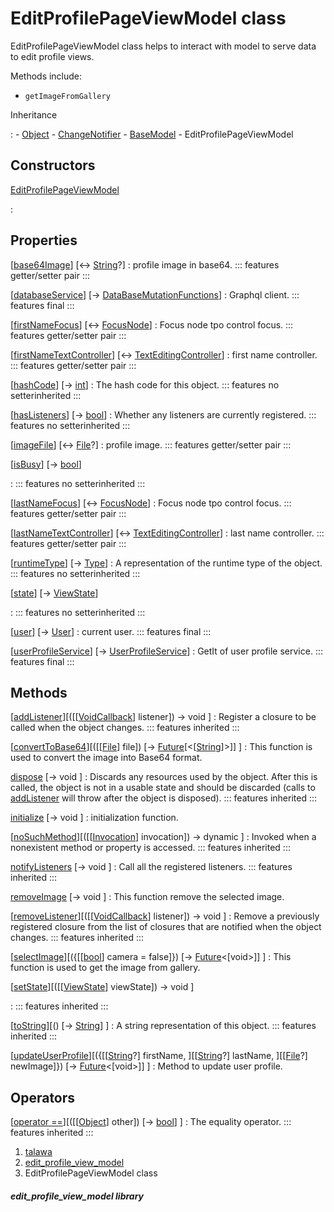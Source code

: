 
<div>

# EditProfilePageViewModel class

</div>


EditProfilePageViewModel class helps to interact with model to serve
data to edit profile views.

Methods include:

-   `getImageFromGallery`




Inheritance

:   -   [Object](https://api.flutter.dev/flutter/dart-core/Object-class.html)
    -   [ChangeNotifier](https://api.flutter.dev/flutter/foundation/ChangeNotifier-class.html)
    -   [BaseModel](../view_model_base_view_model/BaseModel-class.html)
    -   EditProfilePageViewModel



## Constructors

[EditProfilePageViewModel](../view_model_after_auth_view_models_profile_view_models_edit_profile_view_model/EditProfilePageViewModel/EditProfilePageViewModel.html)

:   



## Properties

[[base64Image](../view_model_after_auth_view_models_profile_view_models_edit_profile_view_model/EditProfilePageViewModel/base64Image.html)] [↔ [String](https://api.flutter.dev/flutter/dart-core/String-class.html)?]
:   profile image in base64.
    ::: features
    getter/setter pair
    :::

[[databaseService](../view_model_after_auth_view_models_profile_view_models_edit_profile_view_model/EditProfilePageViewModel/databaseService.html)] [→ [DataBaseMutationFunctions](../services_database_mutation_functions/DataBaseMutationFunctions-class.html)]
:   Graphql client.
    ::: features
    final
    :::

[[firstNameFocus](../view_model_after_auth_view_models_profile_view_models_edit_profile_view_model/EditProfilePageViewModel/firstNameFocus.html)] [↔ [FocusNode](https://api.flutter.dev/flutter/widgets/FocusNode-class.html)]
:   Focus node tpo control focus.
    ::: features
    getter/setter pair
    :::

[[firstNameTextController](../view_model_after_auth_view_models_profile_view_models_edit_profile_view_model/EditProfilePageViewModel/firstNameTextController.html)] [↔ [TextEditingController](https://api.flutter.dev/flutter/widgets/TextEditingController-class.html)]
:   first name controller.
    ::: features
    getter/setter pair
    :::

[[hashCode](https://api.flutter.dev/flutter/dart-core/Object/hashCode.html)] [→ [int](https://api.flutter.dev/flutter/dart-core/int-class.html)]
:   The hash code for this object.
    ::: features
    no setterinherited
    :::

[[hasListeners](https://api.flutter.dev/flutter/foundation/ChangeNotifier/hasListeners.html)] [→ [bool](https://api.flutter.dev/flutter/dart-core/bool-class.html)]
:   Whether any listeners are currently registered.
    ::: features
    no setterinherited
    :::

[[imageFile](../view_model_after_auth_view_models_profile_view_models_edit_profile_view_model/EditProfilePageViewModel/imageFile.html)] [↔ [File](https://api.flutter.dev/flutter/dart-io/File-class.html)?]
:   profile image.
    ::: features
    getter/setter pair
    :::

[[isBusy](../view_model_base_view_model/BaseModel/isBusy.html)] [→ [bool](https://api.flutter.dev/flutter/dart-core/bool-class.html)]

:   ::: features
    no setterinherited
    :::

[[lastNameFocus](../view_model_after_auth_view_models_profile_view_models_edit_profile_view_model/EditProfilePageViewModel/lastNameFocus.html)] [↔ [FocusNode](https://api.flutter.dev/flutter/widgets/FocusNode-class.html)]
:   Focus node tpo control focus.
    ::: features
    getter/setter pair
    :::

[[lastNameTextController](../view_model_after_auth_view_models_profile_view_models_edit_profile_view_model/EditProfilePageViewModel/lastNameTextController.html)] [↔ [TextEditingController](https://api.flutter.dev/flutter/widgets/TextEditingController-class.html)]
:   last name controller.
    ::: features
    getter/setter pair
    :::

[[runtimeType](https://api.flutter.dev/flutter/dart-core/Object/runtimeType.html)] [→ [Type](https://api.flutter.dev/flutter/dart-core/Type-class.html)]
:   A representation of the runtime type of the object.
    ::: features
    no setterinherited
    :::

[[state](../view_model_base_view_model/BaseModel/state.html)] [→ [ViewState](../enums_enums/ViewState.html)]

:   ::: features
    no setterinherited
    :::

[[user](../view_model_after_auth_view_models_profile_view_models_edit_profile_view_model/EditProfilePageViewModel/user.html)] [→ [User](../models_user_user_info/User-class.html)]
:   current user.
    ::: features
    final
    :::

[[userProfileService](../view_model_after_auth_view_models_profile_view_models_edit_profile_view_model/EditProfilePageViewModel/userProfileService.html)] [→ [UserProfileService](../services_user_profile_service/UserProfileService-class.html)]
:   GetIt of user profile service.
    ::: features
    final
    :::



## Methods

[[addListener](https://api.flutter.dev/flutter/foundation/ChangeNotifier/addListener.html)][([[[VoidCallback](https://api.flutter.dev/flutter/dart-ui/VoidCallback.html)] listener]) → void ]
:   Register a closure to be called when the object changes.
    ::: features
    inherited
    :::

[[convertToBase64](../view_model_after_auth_view_models_profile_view_models_edit_profile_view_model/EditProfilePageViewModel/convertToBase64.html)][([[[File](https://api.flutter.dev/flutter/dart-io/File-class.html)] file]) [→ [Future](https://api.flutter.dev/flutter/dart-core/Future-class.html)[\<[[String](https://api.flutter.dev/flutter/dart-core/String-class.html)]\>]] ]
:   This function is used to convert the image into Base64 format.

[dispose](https://api.flutter.dev/flutter/foundation/ChangeNotifier/dispose.html) [→ void ]
:   Discards any resources used by the object. After this is called, the
    object is not in a usable state and should be discarded (calls to
    [addListener](https://api.flutter.dev/flutter/foundation/ChangeNotifier/addListener.html)
    will throw after the object is disposed).
    ::: features
    inherited
    :::

[initialize](../view_model_after_auth_view_models_profile_view_models_edit_profile_view_model/EditProfilePageViewModel/initialize.html) [→ void ]
:   initialization function.

[[noSuchMethod](https://api.flutter.dev/flutter/dart-core/Object/noSuchMethod.html)][([[[Invocation](https://api.flutter.dev/flutter/dart-core/Invocation-class.html)] invocation]) → dynamic ]
:   Invoked when a nonexistent method or property is accessed.
    ::: features
    inherited
    :::

[notifyListeners](https://api.flutter.dev/flutter/foundation/ChangeNotifier/notifyListeners.html) [→ void ]
:   Call all the registered listeners.
    ::: features
    inherited
    :::

[removeImage](../view_model_after_auth_view_models_profile_view_models_edit_profile_view_model/EditProfilePageViewModel/removeImage.html) [→ void ]
:   This function remove the selected image.

[[removeListener](https://api.flutter.dev/flutter/foundation/ChangeNotifier/removeListener.html)][([[[VoidCallback](https://api.flutter.dev/flutter/dart-ui/VoidCallback.html)] listener]) → void ]
:   Remove a previously registered closure from the list of closures
    that are notified when the object changes.
    ::: features
    inherited
    :::

[[selectImage](../view_model_after_auth_view_models_profile_view_models_edit_profile_view_model/EditProfilePageViewModel/selectImage.html)][({[[[bool](https://api.flutter.dev/flutter/dart-core/bool-class.html)] camera = false]}) [→ [Future](https://api.flutter.dev/flutter/dart-core/Future-class.html)\<[void\>]] ]
:   This function is used to get the image from gallery.

[[setState](../view_model_base_view_model/BaseModel/setState.html)][([[[ViewState](../enums_enums/ViewState.html)] viewState]) → void ]

:   ::: features
    inherited
    :::

[[toString](https://api.flutter.dev/flutter/dart-core/Object/toString.html)][() [→ [String](https://api.flutter.dev/flutter/dart-core/String-class.html)] ]
:   A string representation of this object.
    ::: features
    inherited
    :::

[[updateUserProfile](../view_model_after_auth_view_models_profile_view_models_edit_profile_view_model/EditProfilePageViewModel/updateUserProfile.html)][({[[[String](https://api.flutter.dev/flutter/dart-core/String-class.html)?] firstName, ][[[String](https://api.flutter.dev/flutter/dart-core/String-class.html)?] lastName, ][[[File](https://api.flutter.dev/flutter/dart-io/File-class.html)?] newImage]}) [→ [Future](https://api.flutter.dev/flutter/dart-core/Future-class.html)\<[void\>]] ]
:   Method to update user profile.



## Operators

[[operator ==](https://api.flutter.dev/flutter/dart-core/Object/operator_equals.html)][([[[Object](https://api.flutter.dev/flutter/dart-core/Object-class.html)] other]) [→ [bool](https://api.flutter.dev/flutter/dart-core/bool-class.html)] ]
:   The equality operator.
    ::: features
    inherited
    :::







1.  [talawa](../index.html)
2.  [edit_profile_view_model](../view_model_after_auth_view_models_profile_view_models_edit_profile_view_model/)
3.  EditProfilePageViewModel class

##### edit_profile_view_model library







